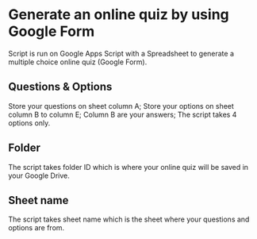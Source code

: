 # Generate an online quiz by using Google Form
Script is run on Google Apps Script with a Spreadsheet to generate a multiple choice online quiz (Google Form).
## Questions & Options
Store your questions on sheet column A;
Store your options on sheet column B to column E;
Column B are your answers;
The script takes 4 options only.
## Folder 
The script takes folder ID which is where your online quiz will be saved in your Google Drive.
## Sheet name
The script takes sheet name which is the sheet where your questions and options are from.

